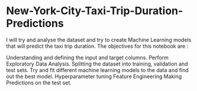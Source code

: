 # New-York-City-Taxi-Trip-Duration-Predictions
I will try and analyse the dataset and try to create Machine Learning models that will predict the taxi trip duration.
The objectives for this notebook are :

Understanding and defining the input and target columns.
Perform Exploratory Data Analysis.
Splitting the dataset into training, validation and test sets.
Try and fit different machine learning models to the data and find out the best model.
Hyperparameter tuning
Feature Engineering
Making Predictions on the test set.
